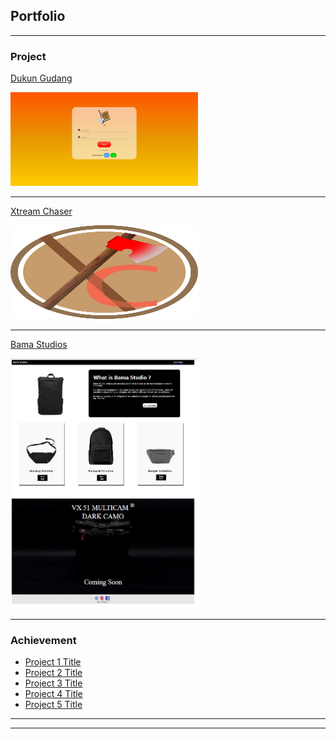 ## Portfolio

---

### Project

[Dukun Gudang](page/dukungudang)
<p><img src="images/dukungudanghome.JPG?raw=true" width="300" height="150"></p>

---
[Xtream Chaser](page/xtreamchaser)
<p><img src="images/Xtreamchase.jpg?raw=true" width="300" height="150"></p>

---
[Bama Studios](page/bamastudios)
<p><img src="images/bamahome.JPG?raw=true" width="300" height="400"></p>

---

### Achievement

- [Project 1 Title](http://example.com/)
- [Project 2 Title](http://example.com/)
- [Project 3 Title](http://example.com/)
- [Project 4 Title](http://example.com/)
- [Project 5 Title](http://example.com/)

---




---
